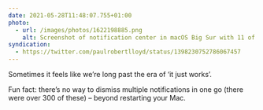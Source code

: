 ```yaml
---
date: 2021-05-28T11:48:07.755+01:00
photo:
  - url: /images/photos/1622198885.png
    alt: Screenshot of notification center in macOS Big Sur with 11 of the same message shown.
syndication:
  - https://twitter.com/paulrobertlloyd/status/1398230752786067457
---
```

Sometimes it feels like we’re long past the era of ‘it just works’.

Fun fact: there’s no way to dismiss multiple notifications in one go (there were over 300 of these) – beyond restarting your Mac.
